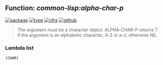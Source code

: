 ## Function: ***common-lisp:alpha-char-p***
[![package](https://img.shields.io/badge/Package-COMMON--LISP-5f9ea0.svg?style=social&colorA=999999)](../) [![type](https://img.shields.io/badge/Type-Function-5f9ea0.svg?style=social&colorA=999999)](../#function) [![clhs](https://img.shields.io/badge/CLHS-ALPHA--CHAR--P-5f9ea0.svg?style=social&colorA=999999)](http://www.lispworks.com/documentation/HyperSpec/Body/f_alpha_.htm) [![github](https://img.shields.io/badge/GitHub-View_the_source-5f9ea0.svg?style=social&colorA=999999&logo=github)](https://github.com/sbcl/sbcl/blob/master/src/code/target-char.lisp/) 

> The argument must be a character object. ALPHA-CHAR-P returns T if the
> argument is an alphabetic character, A-Z or a-z; otherwise NIL.

### Lambda list
```
(CHAR)
```
